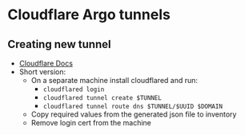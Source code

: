 # Cloudflare Argo tunnels

## Creating new tunnel

- [Cloudflare Docs](https://developers.cloudflare.com/cloudflare-one/connections/connect-apps/install-and-setup/tunnel-guide/)
- Short version:
    - On a separate machine install cloudflared and run:
      - `cloudflared login`
      - `cloudflared tunnel create $TUNNEL`
      - `cloudflared tunnel route dns $TUNNEL/$UUID $DOMAIN`
    - Copy required values from the generated json file to inventory
    - Remove login cert from the machine
